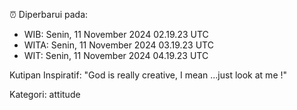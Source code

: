 ⏰ Diperbarui pada:
- WIB: Senin, 11 November 2024 02.19.23 UTC
- WITA: Senin, 11 November 2024 03.19.23 UTC
- WIT: Senin, 11 November 2024 04.19.23 UTC

Kutipan Inspiratif:
"God is really creative, I mean ...just look at me !"


Kategori: attitude

